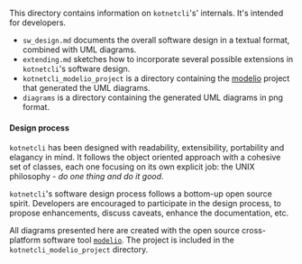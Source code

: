 This directory contains information on `kotnetcli`'s' internals. It's intended for developers.

- `sw_design.md` documents the overall software design in a textual format, combined with UML diagrams.
- `extending.md` sketches how to incorporate several possible extensions in `kotnetcli`'s software design.
- `kotnetcli_modelio_project` is a directory containing the [modelio](https://www.modelio.org/) project that generated the UML diagrams.
- `diagrams` is a directory containing the generated UML diagrams in png format.

#### Design process

`kotnetcli` has been designed with readability, extensibility, portability and elagancy in mind. It follows the object oriented approach with a cohesive set of classes, each one focusing on its own explicit job: the UNIX philosophy - *do one thing and do it good*. 

`kotnetcli`'s software design process follows a bottom-up open source spirit. Developers are encouraged to participate in the design process, to propose enhancements, discuss caveats, enhance the documentation, etc.

All diagrams presented here are created with the open source cross-platform software tool [`modelio`](https://www.modelio.org/). The project is included in the `kotnetcli_modelio_project` directory.
